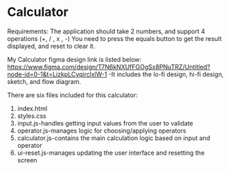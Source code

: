 # Calculator

Requirements:
The application should take 2 numbers, and
support 4 operations (+, / , x , -) 
You need to press the equals button to get
the result displayed, and reset to clear it.

My Calculator figma design link is listed below:
https://www.figma.com/design/T7N6kNXUfFGOgSx8PNuTRZ/Untitled?node-id=0-1&t=LizkpLCyqirclxlW-1
  -It includes the lo-fi design, hi-fi design, sketch, and flow diagram.

There are six files included for this calculator:
1) index.html
2) styles.css
3) input.js-handles getting input values from the user to validate
4) operator.js-manages logic for choosing/applying operators
5) calculator.js-contains the main calculation logic based on input and operator
6) ui-reset.js-manages updating the user interface and resetting the screen



